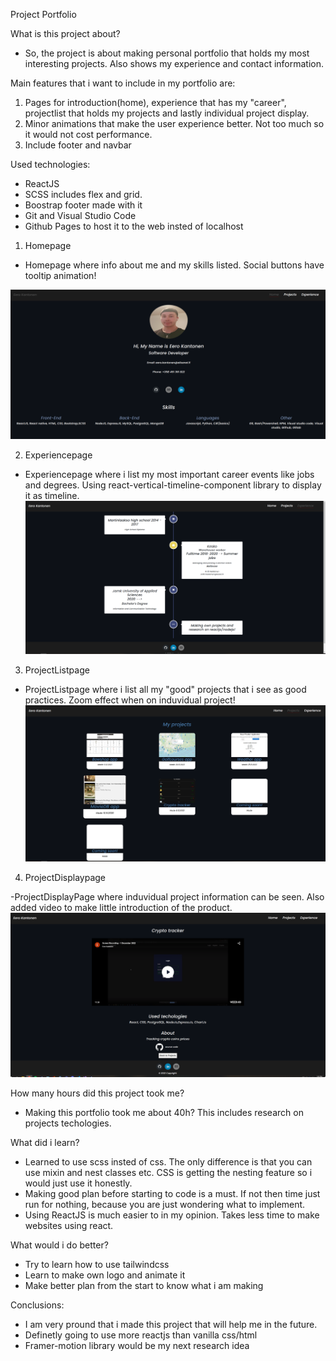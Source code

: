 Project Portfolio

What is this project about?
- So, the project is about making personal portfolio that holds my most interesting projects. Also shows my experience and contact information.

Main features that i want to include in my portfolio are:

1. Pages for introduction(home), experience that has my "career", projectlist that holds my projects and lastly individual project display.
2. Minor animations that make the user experience better. Not too much so it would not cost performance.
3. Include footer and navbar

Used technologies:

- ReactJS 
- SCSS includes flex and grid. 
- Boostrap footer made with it
- Git and Visual Studio Code
- Github Pages to host it to the web insted of localhost


1. Homepage
- Homepage where info about me and my skills listed. Social buttons have tooltip animation!

![](https://github.com/Eero556/Portfolio_/blob/main/Images/portfolio1.PNG)

2. Experiencepage

- Experiencepage where i list my most important career events like jobs and degrees. Using react-vertical-timeline-component library to display it as timeline.
![](https://github.com/Eero556/Portfolio_/blob/main/Images/portfolio2.PNG)

3. ProjectListpage

- ProjectListpage where i list all my "good" projects that i see as good practices. Zoom effect when on induvidual project!
![](https://github.com/Eero556/Portfolio_/blob/main/Images/portfolio3.PNG)

4. ProjectDisplaypage

-ProjectDisplayPage where induvidual project information can be seen. Also added video to make little introduction of the product.
![](https://github.com/Eero556/Portfolio_/blob/main/Images/portfolio4.PNG)

How many hours did this project took me?
- Making this portfolio took me about 40h? This includes research on projects techologies.


What did i learn?
- Learned to use scss insted of css. The only difference is that you can use mixin and nest classes etc. CSS is getting the nesting feature so i would just use it honestly.
- Making good plan before starting to code is a must. If not then time just run for nothing, because you are just wondering what to implement.
- Using ReactJS is much easier to in my opinion. Takes less time to make websites using react.


What would i do better?
- Try to learn how to use tailwindcss
- Learn to make own logo and animate it
- Make better plan from the start to know what i am making



Conclusions:
- I am very pround that i made this project that will help me in the future.
- Definetly going to use more reactjs than vanilla css/html
- Framer-motion library would be my next research idea







